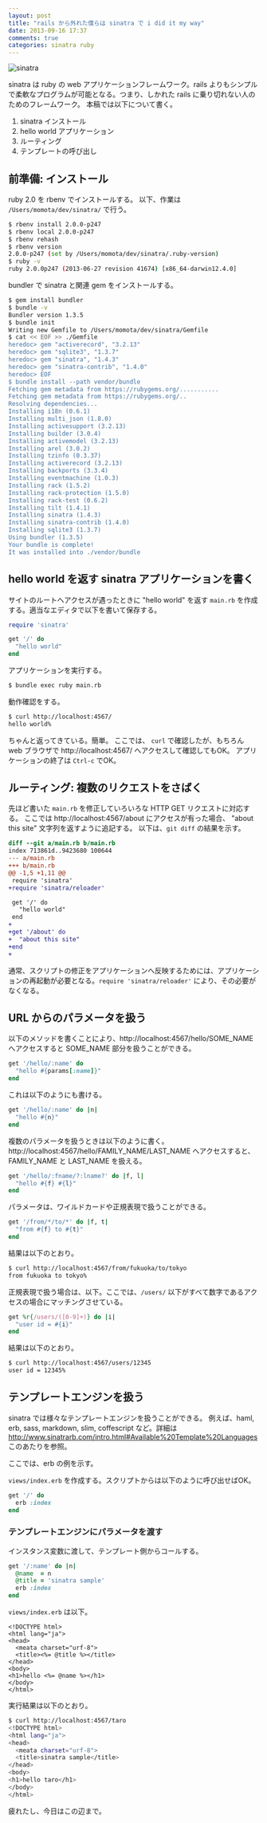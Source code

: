 ```yaml
---
layout: post
title: "rails から外れた僕らは sinatra で i did it my way"
date: 2013-09-16 17:37
comments: true
categories: sinatra ruby
---
```


![sinatra](http://www.sinatrarb.com/images/logo.png)


sinatra は ruby の web アプリケーションフレームワーク。rails よりもシンプルで柔軟なプログラムが可能となる。つまり、しかれた rails に乗り切れない人のためのフレームワーク。
本稿では以下について書く。

1. sinatra インストール
2. hello world アプリケーション
3. ルーティング
4. テンプレートの呼び出し


<!-- more -->

## 前準備: インストール

ruby 2.0 を rbenv でインストールする。
以下、作業は `/Users/momota/dev/sinatra/` で行う。

```sh
$ rbenv install 2.0.0-p247
$ rbenv local 2.0.0-p247
$ rbenv rehash
$ rbenv version
2.0.0-p247 (set by /Users/momota/dev/sinatra/.ruby-version)
$ ruby -v
ruby 2.0.0p247 (2013-06-27 revision 41674) [x86_64-darwin12.4.0]
```

bundler で sinatra と関連 gem をインストールする。

```sh
$ gem install bundler
$ bundle -v
Bundler version 1.3.5
$ bundle init
Writing new Gemfile to /Users/momota/dev/sinatra/Gemfile
$ cat << EOF >> ./Gemfile
heredoc> gem "activerecord", "3.2.13"
heredoc> gem "sqlite3", "1.3.7"
heredoc> gem "sinatra", "1.4.3"
heredoc> gem "sinatra-contrib", "1.4.0"
heredoc> EOF
$ bundle install --path vendor/bundle
Fetching gem metadata from https://rubygems.org/...........
Fetching gem metadata from https://rubygems.org/..
Resolving dependencies...
Installing i18n (0.6.1)
Installing multi_json (1.8.0)
Installing activesupport (3.2.13)
Installing builder (3.0.4)
Installing activemodel (3.2.13)
Installing arel (3.0.2)
Installing tzinfo (0.3.37)
Installing activerecord (3.2.13)
Installing backports (3.3.4)
Installing eventmachine (1.0.3)
Installing rack (1.5.2)
Installing rack-protection (1.5.0)
Installing rack-test (0.6.2)
Installing tilt (1.4.1)
Installing sinatra (1.4.3)
Installing sinatra-contrib (1.4.0)
Installing sqlite3 (1.3.7)
Using bundler (1.3.5)
Your bundle is complete!
It was installed into ./vendor/bundle
```

## hello world を返す sinatra アプリケーションを書く

サイトのルートへアクセスが遇ったときに "hello world" を返す `main.rb` を作成する。適当なエディタで以下を書いて保存する。

```ruby
require 'sinatra'

get '/' do
  "hello world"
end
```

アプリケーションを実行する。

```sh
$ bundle exec ruby main.rb
```

動作確認をする。

```sh
$ curl http://localhost:4567/
hello world%
```

ちゃんと返ってきている。簡単。
ここでは、 `curl` で確認したが、もちろん web ブラウザで http://localhost:4567/ へアクセスして確認してもOK。
アプリケーションの終了は `Ctrl-c` でOK。


## ルーティング: 複数のリクエストをさばく

先ほど書いた `main.rb` を修正していろいろな HTTP GET リクエストに対応する。
ここでは http://localhost:4567/about にアクセスが有った場合、 "about this site" 文字列を返すように追記する。
以下は、`git diff` の結果を示す。

```diff
diff --git a/main.rb b/main.rb
index 713861d..9423680 100644
--- a/main.rb
+++ b/main.rb
@@ -1,5 +1,11 @@
 require 'sinatra'
+require 'sinatra/reloader'

 get '/' do
   "hello world"
 end
+
+get '/about' do
+  "about this site"
+end
+
```

通常、スクリプトの修正をアプリケーションへ反映するためには、アプリケーションの再起動が必要となる。`require 'sinatra/reloader'` により、その必要がなくなる。


## URL からのパラメータを扱う

以下のメソッドを書くことにより、http://localhost:4567/hello/SOME_NAME へアクセスすると SOME_NAME 部分を扱うことができる。

```ruby
get '/hello/:name' do
  "hello #{params[:name]}"
end
```

これは以下のようにも書ける。

```ruby
get '/hello/:name' do |n|
  "hello #{n}"
end

```

複数のパラメータを扱うときは以下のように書く。
http://localhost:4567/hello/FAMILY_NAME/LAST_NAME へアクセスすると、FAMILY_NAME と LAST_NAME を扱える。

```ruby
get '/hello/:fname/?:lname?' do |f, l|
  "hello #{f} #{l}"
end
```

パラメータは、ワイルドカードや正規表現で扱うことができる。

```ruby
get '/from/*/to/*' do |f, t|
  "from #{f} to #{t}"
end
```

結果は以下のとおり。

```sh
$ curl http://localhost:4567/from/fukuoka/to/tokyo
from fukuoka to tokyo%
```

正規表現で扱う場合は、以下。ここでは、`/users/` 以下がすべて数字であるアクセスの場合にマッチングさせている。

```ruby
get %r{/users/([0-9]+)} do |i|
  "user id = #{i}"
end
```

結果は以下のとおり。

```sh
$ curl http://localhost:4567/users/12345
user id = 12345%
```



## テンプレートエンジンを扱う

sinatra では様々なテンプレートエンジンを扱うことができる。
例えば、haml, erb, sass, markdown, slim, coffescript など。詳細は http://www.sinatrarb.com/intro.html#Available%20Template%20Languages このあたりを参照。

ここでは、erb の例を示す。

`views/index.erb` を作成する。スクリプトからは以下のように呼び出せばOK。

```ruby
get '/' do
  erb :index
end
```

### テンプレートエンジンにパラメータを渡す

インスタンス変数に渡して、テンプレート側からコールする。

```ruby
get '/:name' do |n|
  @name  = n
  @title = 'sinatra sample'
  erb :index
end
```

`views/index.erb` は以下。

```erb
<!DOCTYPE html>
<html lang="ja">
<head>
  <meata charset="urf-8">
  <title><%= @title %></title>
</head>
<body>
<h1>hello <%= @name %></h1>
</body>
</html>
```

実行結果は以下のとおり。

```sh
$ curl http://localhost:4567/taro
<!DOCTYPE html>
<html lang="ja">
<head>
  <meata charset="urf-8">
  <title>sinatra sample</title>
</head>
<body>
<h1>hello taro</h1>
</body>
</html>
```


疲れたし、今日はこの辺まで。

